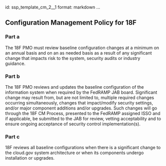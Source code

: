 id: ssp_template_cm_2__1
format: markdown
...
## Configuration Management Policy for 18F

### Part a

The 18F PMO must review baseline configuration changes at a minimum on an annual basis and on an as needed basis as
a result of any significant change that impacts risk to the system, security audits or industry guidance.

### Part b

The 18F PMO reviews and updates the baseline configuration of the information system when required by the FedRAMP JAB
board. Significant change may result from, but are not limited to, multiple required changes occurring simultaneously,
changes that impact/modify security settings, and/or major component additions and/or upgrades. Such changes will go
through the 18F CM Process, presented to the FedRAMP assigned ISSO and if applicable, be submitted to the JAB for
review, vetting acceptability and to ensure ongoing acceptance of security control implementation(s).

### Part c

18F reviews all baseline configurations when there is a significant change to the cloud.gov system architecture or
when its components undergo installation or upgrades.
